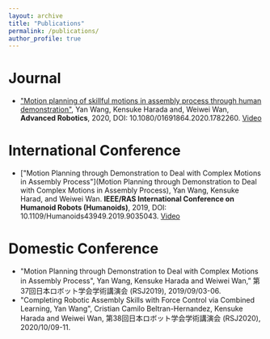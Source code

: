 ```yaml
---
layout: archive
title: "Publications"
permalink: /publications/
author_profile: true
---
```


Journal
=======
* ["Motion planning of skillful motions in assembly process through human demonstration"](https://www.tandfonline.com/eprint/YRMDKSZYWTXVJZ5NZD9V/full?target=10.1080/01691864.2020.1782260), Yan Wang, Kensuke Harada and, Weiwei Wan, **Advanced Robotics**, 2020, DOI: 10.1080/01691864.2020.1782260. [Video](https://www.youtube.com/watch?v=u8Rb7uarc3k)

International Conference
========================
* ["Motion Planning through Demonstration to Deal with Complex Motions in Assembly Process"](Motion Planning through Demonstration to Deal with Complex Motions in Assembly Process), Yan Wang, Kensuke Harad, and Weiwei Wan. **IEEE/RAS International Conference on Humanoid Robots (Humanoids)**, 2019, DOI: 10.1109/Humanoids43949.2019.9035043. [Video](https://www.youtube.com/watch?v=hQxP-YVKMwc)

Domestic Conference
===================
* "Motion Planning through Demonstration to Deal with Complex Motions in Assembly Process", Yan Wang, Kensuke Harada and Weiwei Wan,” 第37回日本ロボット学会学術講演会 (RSJ2019), 2019/09/03-06.
* "Completing Robotic Assembly Skills with Force Control via Combined Learning, Yan Wang", Cristian Camilo Beltran-Hernandez, Kensuke Harada and Weiwei Wan, 第38回日本ロボット学会学術講演会 (RSJ2020), 2020/10/09-11.
